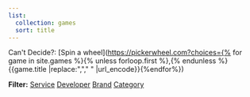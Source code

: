 ```yaml
---
list:
  collection: games
  sort: title
---
```

Can't Decide?: [Spin a wheel](https://pickerwheel.com?choices={% for game in site.games %}{% unless forloop.first %},{% endunless %}{{game.title |replace:","," " |url_encode}}{%endfor%})

<strong>Filter:</strong> <a class="btn" href="/services">Service</a> <a class="btn" href="/developers">Developer</a> <a class="btn" href="/brands">Brand</a> <a class="btn" href="/categories">Category</a>